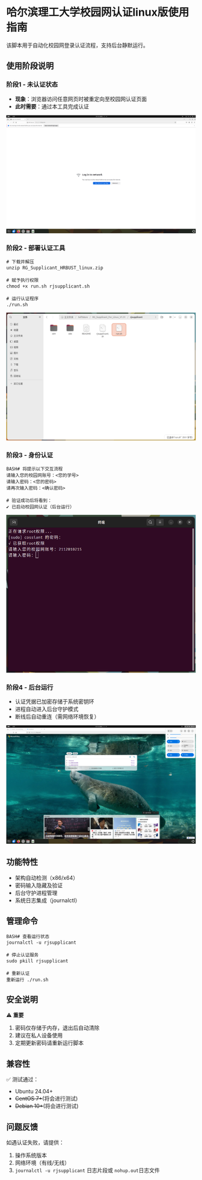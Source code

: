 # 哈尔滨理工大学校园网认证linux版使用指南

该脚本用于自动化校园网登录认证流程，支持后台静默运行。

## 使用阶段说明

### 阶段1 - 未认证状态

- **现象**：浏览器访问任意网页时被重定向至校园网认证页面
- **此时需要**：通过本工具完成认证

![./photo/教程1.png](./photo/教程1.png)

### 阶段2 - 部署认证工具

```
# 下载并解压
unzip RG_Supplicant_HRBUST_linux.zip

# 赋予执行权限
chmod +x run.sh rjsupplicant.sh

# 运行认证程序
./run.sh
```

![](./photo/教程2.png)

### 阶段3 - 身份认证

```
BASH# 将提示以下交互流程
请输入您的校园网账号：<您的学号>
请输入密码：<您的密码>
请再次输入密码：<确认密码>

# 验证成功后将看到：
✔ 已启动校园网认证（后台运行）
```

![](./photo/教程3.png)

### 阶段4 - 后台运行

- 认证凭据已加密存储于系统密钥环
- 进程自动进入后台守护模式
- 断线后自动重连（需网络环境恢复）

![](./photo/教程4.png)

## 功能特性

- 架构自动检测（x86/x64）
- 密码输入隐藏及验证
- 后台守护进程管理
- 系统日志集成（journalctl）

## 管理命令

```
BASH# 查看运行状态
journalctl -u rjsupplicant

# 停止认证服务
sudo pkill rjsupplicant

# 重新认证
重新运行 ./run.sh
```

## 安全说明

⚠️ **重要**

1. 密码仅存储于内存，退出后自动清除
2. 建议在私人设备使用
3. 定期更新密码请重新运行脚本

## 兼容性

✅ 测试通过：

- Ubuntu 24.04+
- ~~CentOS 7+~~(将会进行测试)
- ~~Debian 10+~~(将会进行测试)

## 问题反馈

如遇认证失败，请提供：

1. 操作系统版本
2. 网络环境（有线/无线）
3. `journalctl -u rjsupplicant` 日志片段或 `nohup.out`日志文件
